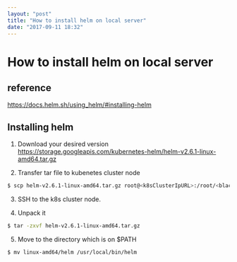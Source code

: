 ```yaml
---
layout: "post"
title: "How to install helm on local server"
date: "2017-09-11 18:32"
---
```


# How to install helm on local server

## reference
https://docs.helm.sh/using_helm/#installing-helm

## Installing helm

1. Download your desired version
 https://storage.googleapis.com/kubernetes-helm/helm-v2.6.1-linux-amd64.tar.gz

2. Transfer tar file to kubenetes cluster node
```bash
$ scp helm-v2.6.1-linux-amd64.tar.gz root@<k8sClusterIpURL>:/root/<blackdog>
```
3. SSH to the k8s cluster node.

4. Unpack it
```bash
$ tar -zxvf helm-v2.6.1-linux-amd64.tar.gz
```

5. Move to the directory which is on $PATH
```bash
$ mv linux-amd64/helm /usr/local/bin/helm
```
